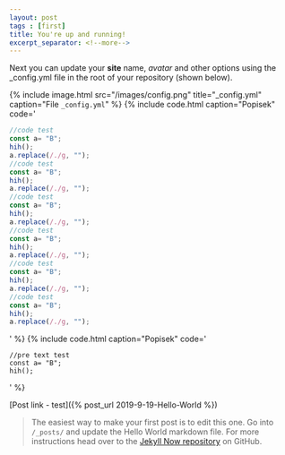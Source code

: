 ```yaml
---
layout: post
tags : [first]
title: You're up and running!
excerpt_separator: <!--more-->
---
```


Next you can update your **site** name, *avatar* and other options using the _config.yml file in the root of your repository (shown below).
<!--more-->

{% include image.html
    src="/images/config.png"
    title="_config.yml"
    caption="File `_config.yml`"
%}
{% include code.html caption="Popisek" code='
```JavaScript
//code test
const a= "B";
hih();
a.replace(/./g, "");
//code test
const a= "B";
hih();
a.replace(/./g, "");
//code test
const a= "B";
hih();
a.replace(/./g, "");
//code test
const a= "B";
hih();
a.replace(/./g, "");
//code test
const a= "B";
hih();
a.replace(/./g, "");
//code test
const a= "B";
hih();
a.replace(/./g, "");
```
' %}
{% include code.html caption="Popisek" code='
```
//pre text test
const a= "B";
hih();
```
' %}

[Post link - test]({% post_url 2019-9-19-Hello-World %})

>The easiest way to make your first post is to edit this one. Go into `/_posts/` and update the Hello World markdown file. For more instructions head over to the [Jekyll Now repository](https://github.com/barryclark/jekyll-now) on GitHub.